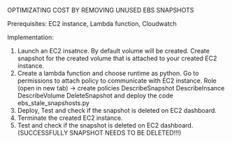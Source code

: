 OPTIMIZATING COST BY REMOVING UNUSED EBS SNAPSHOTS

Prerequisites:
  EC2 instance,
  Lambda function,
  Cloudwatch

Implementation:
  1. Launch an EC2 insatnce. By default volume will be created.
     Create snapshot for the created volume that is attached to your created EC2 instance.
  2. Create a lambda function and choose runtime as python.
     Go to permissions to attach policy to communicate with EC2 instance.
       Role (open in new tab) -> create policies
         DescribeSnapshot
         DescribeInsance
         DescribeVolume
         DeleteSnapshot 
     and deploy the code ebs_stale_snapshosts.py
  3. Deploy, Test and check if the snapshot is deleted on EC2 dashboard.
  4. Terminate the created EC2 instance.
  5. Test and check if the snapshot is deleted on EC2 dashboard. (SUCCESSFULLY SNAPSHOT NEEDS TO BE DELETED!!!)
